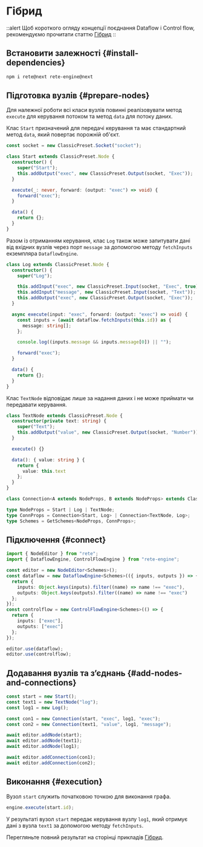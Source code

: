 # Гібрид

::alert
Щоб короткого огляду концепції поєднання Dataflow і Control flow, рекомендуємо прочитати статтю [Гібрид](/uk/docs/concepts/engine#hybrid)
::

## Встановити залежності {#install-dependencies}

```bash
npm i rete@next rete-engine@next
```

## Підготовка вузлів {#prepare-nodes}

Для належної роботи всі класи вузлів повинні реалізовувати метод `execute` для керування потоком та метод `data` для потоку даних.

Клас `Start` призначений для передачі керування та має стандартний метод `data`, який повертає порожній об'єкт.

```ts
const socket = new ClassicPreset.Socket("socket");

class Start extends ClassicPreset.Node {
  constructor() {
    super("Start");
    this.addOutput("exec", new ClassicPreset.Output(socket, "Exec"));
  }

  execute(_: never, forward: (output: "exec") => void) {
    forward("exec");
  }

  data() {
    return {};
  }
}
```

Разом із отриманням керування, клас `Log` також може запитувати дані від вхідних вузлів через порт `message` за допомогою методу `fetchInputs` екземпляра `DataflowEngine`.

```ts
class Log extends ClassicPreset.Node {
  constructor() {
    super("Log");

    this.addInput("exec", new ClassicPreset.Input(socket, "Exec", true));
    this.addInput("message", new ClassicPreset.Input(socket, "Text"));
    this.addOutput("exec", new ClassicPreset.Output(socket, "Exec"));
  }

  async execute(input: "exec", forward: (output: "exec") => void) {
    const inputs = (await dataflow.fetchInputs(this.id)) as {
      message: string[];
    };

    console.log((inputs.message && inputs.message[0]) || "");

    forward("exec");
  }

  data() {
    return {};
  }
}
```

Клас `TextNode` відповідає лише за надання даних і не може приймати чи передавати керування.

```ts
class TextNode extends ClassicPreset.Node {
  constructor(private text: string) {
    super("Text");
    this.addOutput("value", new ClassicPreset.Output(socket, "Number"));
  }

  execute() {}

  data(): { value: string } {
    return {
      value: this.text
    };
  }
}

class Connection<A extends NodeProps, B extends NodeProps> extends ClassicPreset.Connection<A, B> {}

type NodeProps = Start | Log | TextNode;
type ConnProps = Connection<Start, Log> | Connection<TextNode, Log>;
type Schemes = GetSchemes<NodeProps, ConnProps>;

```

## Підключення {#connect}

```ts
import { NodeEditor } from "rete";
import { DataflowEngine, ControlFlowEngine } from "rete-engine";

const editor = new NodeEditor<Schemes>();
const dataflow = new DataflowEngine<Schemes>(({ inputs, outputs }) => {
  return {
    inputs: Object.keys(inputs).filter((name) => name !== "exec"),
    outputs: Object.keys(outputs).filter((name) => name !== "exec")
  };
});
const controlflow = new ControlFlowEngine<Schemes>(() => {
  return {
    inputs: ["exec"],
    outputs: ["exec"]
  };
});

editor.use(dataflow);
editor.use(controlflow);
```

## Додавання вузлів та з’єднань {#add-nodes-and-connections}

```ts
const start = new Start();
const text1 = new TextNode("log");
const log1 = new Log();

const con1 = new Connection(start, "exec", log1, "exec");
const con2 = new Connection(text1, "value", log1, "message");

await editor.addNode(start);
await editor.addNode(text1);
await editor.addNode(log1);

await editor.addConnection(con1);
await editor.addConnection(con2);
```

## Виконання {#execution}

Вузол `start` служить початковою точкою для виконання графа.

```ts
engine.execute(start.id);
```

У результаті вузол `start` передає керування вузлу `log1`, який отримує дані з вузла `text1` за допомогою методу `fetchInputs`.

Перегляньте повний результат на сторінці прикладів [Гібрид](/uk/examples/processing/hybrid-engine).
